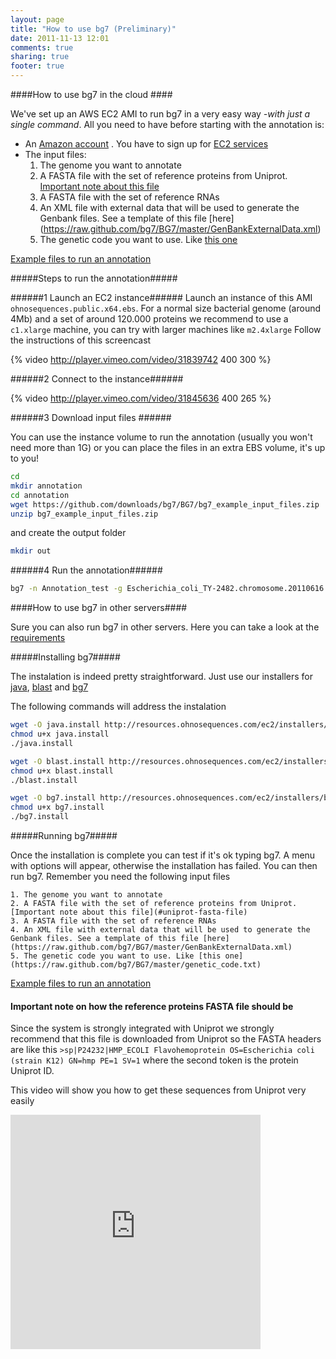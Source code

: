 ```yaml
---
layout: page
title: "How to use bg7 (Preliminary)"
date: 2011-11-13 12:01
comments: true
sharing: true
footer: true
---
```


####How to use bg7 in the cloud ####

We've set up an AWS EC2 AMI to run bg7 in a very easy way _-with just a single command_. All you need to have before starting with the annotation is:

* An [Amazon account](http://aws.amazon.com/) . You have to sign up for [EC2 services](http://aws.amazon.com/ec2/)
* The input files:
	1. The genome you want to annotate
	2. A FASTA file with the set of reference proteins from Uniprot. [Important note about this file](#uniprot-fasta-file)
	3. A FASTA file with the set of reference RNAs
	4. An XML file with external data that will be used to generate the Genbank files. See a template of this file [here] (https://raw.github.com/bg7/BG7/master/GenBankExternalData.xml)
	5. The genetic code you want to use. Like [this one](https://raw.github.com/bg7/BG7/master/genetic_code.txt)
	
[Example files to run an annotation](https://github.com/downloads/bg7/BG7/bg7_example_input_files.zip)

#####Steps to run the annotation#####

######1 Launch an EC2 instance######
Launch an instance of this AMI `ohnosequences.public.x64.ebs`. For a normal size bacterial genome (around 4Mb) and a set of around 120.000 proteins we recommend to use a `c1.xlarge` machine, you can try with larger machines like `m2.4xlarge` Follow the instructions of this screencast 

{% video http://player.vimeo.com/video/31839742 400 300 %}

######2 Connect to the instance######

{% video http://player.vimeo.com/video/31845636 400 265 %}

######3 Download input files ######

You can use the instance volume to run the annotation (usually you won't need more than 1G) or you can place the files in an extra EBS volume, it's up to you!

```bash
cd 
mkdir annotation
cd annotation
wget https://github.com/downloads/bg7/BG7/bg7_example_input_files.zip
unzip bg7_example_input_files.zip
```

and create the output folder

```bash
mkdir out
```

######4 Run the annotation######

```bash
bg7 -n Annotation_test -g Escherichia_coli_TY-2482.chromosome.20110616.fa -p EHEC_Uniprot_reference_proteins.fasta -r EHEC_Reference_RNAs.frn -c genetic_code.txt -o /mnt/annotation/out -G GenBankExternalData.xml
```


####How to use bg7 in other servers####

Sure you can also run bg7 in other servers. Here you can take a look at the [requirements](http://bg7.ohnosequences.com/faq/#software-reqs)

#####Installing bg7##### 

The instalation is indeed pretty straightforward. Just use our installers for [java](http://resources.ohnosequences.com/ec2/installers/java-latest), [blast](http://resources.ohnosequences.com/ec2/installers/blast-latest) and [bg7](http://resources.ohnosequences.com/ec2/installers/bg7-0.9)

The following commands will address the instalation

```bash
wget -O java.install http://resources.ohnosequences.com/ec2/installers/java-latest
chmod u+x java.install
./java.install

wget -O blast.install http://resources.ohnosequences.com/ec2/installers/blast-latest
chmod u+x blast.install
./blast.install

wget -O bg7.install http://resources.ohnosequences.com/ec2/installers/bg7-0.9
chmod u+x bg7.install
./bg7.install 
```

#####Running bg7#####

Once the installation is complete you can test if it's ok typing bg7. A menu with options will appear, otherwise the installation has failed.
You can then run bg7. Remember you need the following input files

	1. The genome you want to annotate
	2. A FASTA file with the set of reference proteins from Uniprot. [Important note about this file](#uniprot-fasta-file)
	3. A FASTA file with the set of reference RNAs
	4. An XML file with external data that will be used to generate the Genbank files. See a template of this file [here] (https://raw.github.com/bg7/BG7/master/GenBankExternalData.xml)
	5. The genetic code you want to use. Like [this one](https://raw.github.com/bg7/BG7/master/genetic_code.txt)
	
[Example files to run an annotation](https://github.com/downloads/bg7/BG7/bg7_example_input_files.zip)



#### <a id="uniprot-fasta-file"></a>Important note on how the reference proteins FASTA file should be  ####
Since the system is strongly integrated with Uniprot we strongly recommend that this file is downloaded from Uniprot so the FASTA headers are like this `>sp|P24232|HMP_ECOLI Flavohemoprotein OS=Escherichia coli (strain K12) GN=hmp PE=1 SV=1` where the second token is the protein Uniprot ID.

This video will show you how to get these sequences from Uniprot very easily 

<iframe src="http://player.vimeo.com/video/31912794?title=0&amp;byline=0&amp;portrait=0" width="400" height="375" frameborder="0" webkitAllowFullScreen allowFullScreen></iframe>